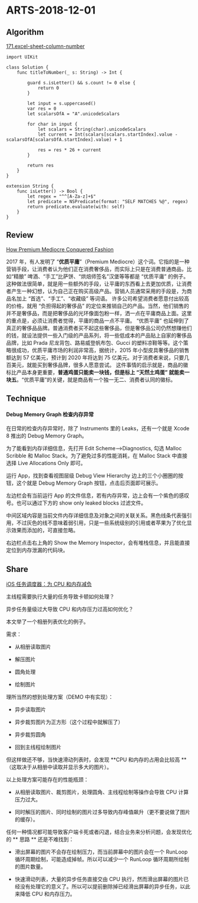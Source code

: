 # ARTS-2018-12-01

## Algorithm
[171.excel-sheet-column-number](https://leetcode-cn.com/problems/excel-sheet-column-number/submissions/)

```
import UIKit

class Solution {
    func titleToNumber(_ s: String) -> Int {

        guard s.isLetter() && s.count != 0 else {
            return 0
        }

        let input = s.uppercased()
        var res = 0
        let scalarsOfA = "A".unicodeScalars

        for char in input {
            let scalars = String(char).unicodeScalars
            let current = Int(scalars[scalars.startIndex].value - scalarsOfA[scalarsOfA.startIndex].value) + 1

            res = res * 26 + current
        }

        return res
    }
}

extension String {
    func isLetter() -> Bool {
        let regex = "^^[A-Za-z]+$"
        let predicate = NSPredicate(format: "SELF MATCHES %@", regex)
        return predicate.evaluate(with: self)
    }
}
```
## Review
[How Premium Mediocre Conquered Fashion](https://www.businessoffashion.com/articles/opinion/op-ed-how-premium-mediocre-conquered-fashion)

2017 年，有人发明了 “**优质平庸**”（Premium Mediocre）这个词。它指的是一种营销手段，让消费者认为他们正在消费奢侈品，而实际上只是在消费普通商品，比如“精酿” 啤酒、“手工”比萨饼、“烘焙师签名”汉堡等等都是 “优质平庸” 的例子。
这种做法很简单，就是用一些额外的手段，让平庸的东西看上去更加优质，让消费者产生一种幻想，认为自己正在购买高级产品。营销人员通常采用的手段是，为商品名加上 “首选”、“手工”、“收藏级” 等词语。
许多公司希望消费者愿意付出较高的价格，就用 “负担得起的奢侈品” 的定位来推销自己的产品。当然，他们销售的并不是奢侈品，而是把奢侈品的光环像面包粉一样，洒一点在平庸商品上面。这里的重点是，必须让消费者觉得，平庸的商品一点不平庸。
“优质平庸” 也延伸到了真正的奢侈品品牌。普通消费者买不起这些奢侈品，但是奢侈品公司仍然想赚他们的钱，就设法提供一些入门级的产品系列，将一些低成本的产品贴上自家的奢侈品品牌，比如 Prada 尼龙背包、路易威登帆布包、Gucci 的塑料凉鞋等等。这个策略很成功，优质平庸市场的利润非常高，据统计，2015 年小型皮具奢侈品的销售额达到 57 亿美元，预计到 2020 年将达到 75 亿美元。对于消费者来说，只要几百美元，就能买到奢侈品牌，很多人愿意尝试。
这件事情的启示就是，商品的徽标比产品本身更重要，**普通鸡蛋只能卖一块钱，但是标上 “天然土鸡蛋” 就能卖一块五**。“优质平庸”的关键，就是商品有一个独一无二、消费者认同的徽标。

## Technique
#### Debug Memory Graph 检查内存异常
在日常的检查内存异常时，除了 Instruments 里的 Leaks，还有一个就是 Xcode 8 推出的 Debug Memory Graph。

为了能看到内存详细信息，先打开 Edit Scheme-->Diagnostics, 勾选 Malloc Scribble 和 Malloc Stack。为了避免过多的性能消耗，在 Malloc Stack 中直接选择 Live Allocations Only 即可。

运行 App，找到查看视图层级 Debug View Hierarchy 边上的三个小圈圈的按钮，这个就是 Debug Memory Graph 按钮，点击后页面即可展示。

左边栏会有当前运行 App 的文件信息，若有内存异常，边上会有一个紫色的感叹号。也可以通过下方的 show only leaked blocks 过滤文件。

中间区域内容是当前文件内存详细信息及对象之间的关联关系。黑色线条代表强引用，不过灰色的线不意味着弱引用，只是一些系统级别的引用或者苹果为了优化显示效果而添加的，可直接忽略。

右边栏点击右上角的 Show the Memory Inspector，会有堆栈信息，并且能直接定位到内存泄漏的代码块。


## Share

[iOS 任务调度器：为 CPU 和内存减负
](https://mp.weixin.qq.com/s/3LaZYNoqy_UawY81PyT9pQ)

主线程需要执行大量的任务导致卡顿如何处理？

异步任务量级过大导致 CPU 和内存压力过高如何优化？

本文举了一个相册列表优化的例子。

需求：
* 从相册读取图片

* 解压图片

* 圆角处理

* 绘制图片

理所当然的想到处理方案（DEMO 中有实现）：

* 异步读取图片

* 异步裁剪图片为正方形（这个过程中就解压了）

* 异步裁剪圆角

* 回到主线程绘制图片

但这样做还不够，当快速滑动列表时，会发现 **CPU 和内存的占用会比较高 **（这取决于从相册中读取并显示多大的图片）。

以上处理方案可能存在的性能瓶颈：

* 从相册读取图片、裁剪图片，处理圆角、主线程绘制等操作会导致 CPU 计算压力过大。

* 同时解压的图片、同时绘制的图片过多导致内存峰值飙升（更不要说做了图片的缓存）。

任何一种情况都可能导致客户端卡死或者闪退，结合业务来分析问题，会发现优化的 ** 思路 ** 还是不难找到：

* 滑出屏幕的图片不会存在绘制压力，而当前屏幕中的图片会在一个 RunLoop 循环周期绘制，可能造成掉帧。所以可以减少一个 RunLoop 循环周期所绘制的图片数量。

* 快速滑动列表，大量的异步任务直接交由 CPU 执行，然而滑出屏幕的图片已经没有处理它的意义了。所以可以提前删除掉已经滑出屏幕的异步任务，以此来降低 CPU 和内存压力。
